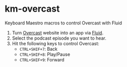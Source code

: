 # km-overcast

Keyboard Maestro macros to control Overcast with Fluid

1. Turn [Overcast](https://overcast.fm/login) website into an app via [Fluid](http://fluidapp.com/).
1. Select the podcast episode you want to hear.
1. Hit the following keys to control Overcast:
    - `CTRL+SHIF+7`: Back
    - `CTRL+SHIF+8`: Play/Pause
    - `CTRL+SHIF+9`: Forward
